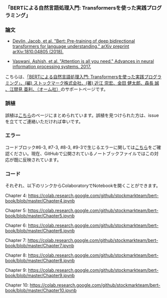 ### 「BERTによる自然言語処理入門: Transformersを使った実践プログラミング」

### 論文
- [Devlin, Jacob, et al. "Bert: Pre-training of deep bidirectional transformers for language understanding." arXiv preprint arXiv:1810.04805 (2018).](https://arxiv.org/abs/1810.04805)

- [Vaswani, Ashish, et al. "Attention is all you need." Advances in neural information processing systems. 2017.](https://arxiv.org/abs/1706.03762)


こちらは、[「BERTによる自然言語処理入門: Transformersを使った実践プログラミング」、(編) ストックマーク株式会社、(著) 近江 崇宏、金田 健太郎、森長 誠 、江間見 亜利、（オーム社）](https://www.amazon.co.jp/dp/427422726X)のサポートページです。


### 誤植

誤植は[こちら](https://github.com/stockmarkteam/bert-book/blob/master/CORRECTION.md)のページにまとめられています。誤植を見つけられた方は、issueを立ててご連絡いただければ幸いです。

### エラー

コードブロック#6-3, #7-3, #8-3, #9-3で生じるエラーに関しては[こちら](https://github.com/stockmarkteam/bert-book/wiki/pytorch_lightning%E3%81%AEimport%E6%99%82%E3%81%AE%E3%82%A8%E3%83%A9%E3%83%BC%E3%81%AB%E3%81%A4%E3%81%84%E3%81%A6)をご確認ください。現在、GitHubで公開されているノートブックファイルではこの対応が既に反映されています。

### コード

それぞれ、以下のリンクからColaboratoryでNotebookを開くことができます。

Chapter 4: 
https://colab.research.google.com/github/stockmarkteam/bert-book/blob/master/Chapter4.ipynb

Chapter 5: 
https://colab.research.google.com/github/stockmarkteam/bert-book/blob/master/Chapter5.ipynb

Chapter 6: 
https://colab.research.google.com/github/stockmarkteam/bert-book/blob/master/Chapter6.ipynb

Chapter 7: 
https://colab.research.google.com/github/stockmarkteam/bert-book/blob/master/Chapter7.ipynb

Chapter 8: 
https://colab.research.google.com/github/stockmarkteam/bert-book/blob/master/Chapter8.ipynb

Chapter 9: 
https://colab.research.google.com/github/stockmarkteam/bert-book/blob/master/Chapter9.ipynb

Chapter 10: 
https://colab.research.google.com/github/stockmarkteam/bert-book/blob/master/Chapter10.ipynb
